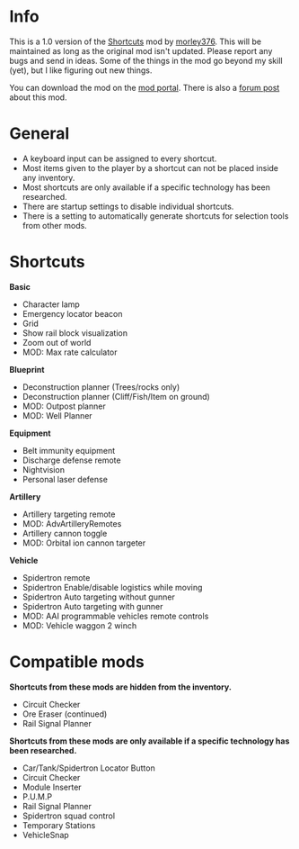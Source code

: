 # Info

This is a 1.0 version of the [Shortcuts](https://mods.factorio.com/mod/Shortcuts) mod by [morley376](https://mods.factorio.com/user/morley376). This will be maintained as long as the original mod isn't updated. Please report any bugs and send in ideas. Some of the things in the mod go beyond my skill (yet), but I like figuring out new things.

You can download the mod on the [mod portal](https://mods.factorio.com/mod/Shortcuts-ick). There is also a [forum post](https://forums.factorio.com/viewtopic.php?f=190&t=88439) about this mod.

# General
* A keyboard input can be assigned to every shortcut.
* Most items given to the player by a shortcut can not be placed inside any inventory.
* Most shortcuts are only available if a specific technology has been researched.
* There are startup settings to disable individual shortcuts.
* There is a setting to automatically generate shortcuts for selection tools from other mods.

# Shortcuts
**Basic**

* Character lamp
* Emergency locator beacon
* Grid
* Show rail block visualization
* Zoom out of world
* MOD: Max rate calculator


**Blueprint**

* Deconstruction planner (Trees/rocks only)
* Deconstruction planner (Cliff/Fish/Item on ground)
* MOD: Outpost planner
* MOD: Well Planner


**Equipment**

* Belt immunity equipment
* Discharge defense remote
* Nightvision
* Personal laser defense


**Artillery**

* Artillery targeting remote
* MOD: AdvArtilleryRemotes
* Artillery cannon toggle
* MOD: Orbital ion cannon targeter


**Vehicle**

* Spidertron remote
* Spidertron Enable/disable logistics while moving
* Spidertron Auto targeting without gunner
* Spidertron Auto targeting with gunner
* MOD: AAI programmable vehicles remote controls
* MOD: Vehicle waggon 2 winch


# Compatible mods
**Shortcuts from these mods are hidden from the inventory.**

* Circuit Checker
* Ore Eraser (continued)
* Rail Signal Planner


**Shortcuts from these mods are only available if a specific technology has been researched.**

* Car/Tank/Spidertron Locator Button
* Circuit Checker
* Module Inserter
* P.U.M.P
* Rail Signal Planner
* Spidertron squad control
* Temporary Stations
* VehicleSnap
